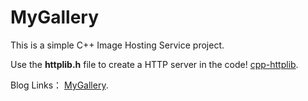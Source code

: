 # MyGallery
This is a simple C++ Image Hosting Service project.

Use the **httplib.h** file to create a HTTP server in the code! [cpp-httplib](https://github.com/yhirose/cpp-httplib).

Blog Links： [MyGallery](https://blog.csdn.net/CyanWang1/article/details/100164760).
